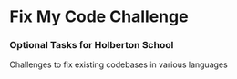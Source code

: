 # Fix My Code Challenge
### Optional Tasks for Holberton School

Challenges to fix existing codebases in various languages